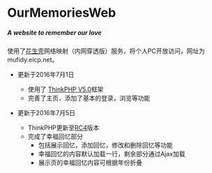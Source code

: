 # OurMemoriesWeb
##### A website to remember our love
使用了[花生壳](http://www.oray.com/)网络映射（内网穿透版）服务，将个人PC开放访问，网址为 mufidy.eicp.net。

* 更新于2016年7月1日
    * 使用了 [ThinkPHP V5.0](http://www.thinkphp.cn/)框架
    * 完善了主页，添加了基本的登录，浏览等功能

* 更新于2016年7月5日
    * ThinkPHP更新至[RC4](http://www.thinkphp.cn/down/797.html)版本
    * 完成了幸福回忆部分
        * 包括展示回忆，添加回忆，修改和删除回忆等功能
        * 幸福回忆的内容默认加载一行，剩余部分通过Ajax加载
        * 展示页的幸福回忆内容可根据年份折叠